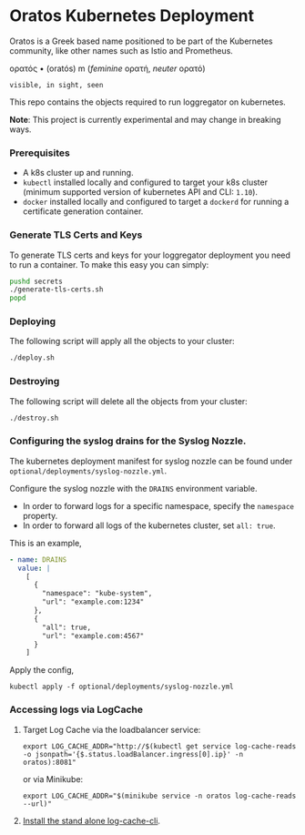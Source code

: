 
# Oratos Kubernetes Deployment

Oratos is a Greek based name positioned to be part of the Kubernetes community,
like other names such as Istio and Prometheus.

ορατός • (oratós) m (_feminine_ ορατή, _neuter_ ορατό)

	visible, in sight, seen


This repo contains the objects required to run loggregator on kubernetes.

**Note**: This project is currently experimental and may change in breaking
ways.

### Prerequisites

- A k8s cluster up and running.
- `kubectl` installed locally and configured to target your k8s cluster
  (minimum supported version of kubernetes API and CLI: `1.10`).
- `docker` installed locally and configured to target a `dockerd` for running a
  certificate generation container.

### Generate TLS Certs and Keys

To generate TLS certs and keys for your loggregator deployment you need to run
a container. To make this easy you can simply:

```bash
pushd secrets
./generate-tls-certs.sh
popd
```

### Deploying

The following script will apply all the objects to your cluster:

```bash
./deploy.sh
```

### Destroying

The following script will delete all the objects from your cluster:

```bash
./destroy.sh
```

### Configuring the syslog drains for the Syslog Nozzle.

The kubernetes deployment manifest for syslog nozzle can be found under
`optional/deployments/syslog-nozzle.yml`.

Configure the syslog nozzle with the `DRAINS` environment variable.
- In order to forward logs for a specific namespace, specify the `namespace`
property.
- In order to forward all logs of the kubernetes cluster, set `all: true`.

This is an example,

```yaml
- name: DRAINS
  value: |
    [
      {
        "namespace": "kube-system",
        "url": "example.com:1234"
      },
      {
        "all": true,
        "url": "example.com:4567"
      }
    ]
```

Apply the config,
```
kubectl apply -f optional/deployments/syslog-nozzle.yml
```

### Accessing logs via LogCache

1. Target Log Cache via the loadbalancer service:
   ```
   export LOG_CACHE_ADDR="http://$(kubectl get service log-cache-reads -o jsonpath='{$.status.loadBalancer.ingress[0].ip}' -n oratos):8081"
   ```

   or via Minikube:
   ```
   export LOG_CACHE_ADDR="$(minikube service -n oratos log-cache-reads --url)"
   ```
1. [Install the stand alone log-cache-cli][log-cache-cli].

[log-cache-cli]: https://github.com/cloudfoundry/log-cache-cli#stand-alone-cli

